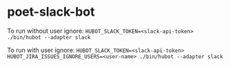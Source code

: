 # poet-slack-bot

To run without user ignore: `HUBOT_SLACK_TOKEN=<slack-api-token> ./bin/hubot --adapter slack`

To run with user ignore: `HUBOT_SLACK_TOKEN=<slack-api-token> HUBOT_JIRA_ISSUES_IGNORE_USERS=<user-name> ./bin/hubot --adapter slack`
